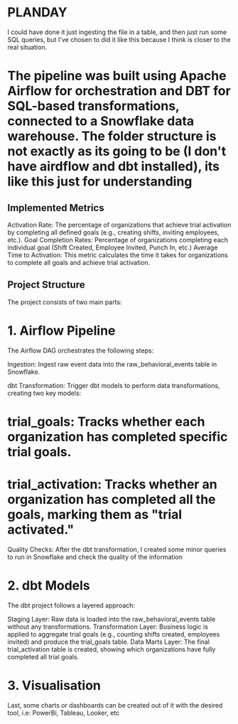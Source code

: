 # PLANDAY

I could have done it just ingesting the file in a table, and then just run some SQL queries, but I've chosen to did it like this because I think is closer to the real situation.

# The pipeline was built using Apache Airflow for orchestration and DBT for SQL-based transformations, connected to a Snowflake data warehouse. The folder structure is not exactly as its going to be (I don't have airdflow and dbt installed), its like this just for understanding

## Implemented Metrics

Activation Rate: The percentage of organizations that achieve trial activation by completing all defined goals (e.g., creating shifts, inviting employees, etc.).
Goal Completion Rates: Percentage of organizations completing each individual goal (Shift Created, Employee Invited, Punch In, etc.)
Average Time to Activation: This metric calculates the time it takes for organizations to complete all goals and achieve trial activation.

## Project Structure

The project consists of two main parts:

# 1. Airflow Pipeline
The Airflow DAG orchestrates the following steps:

Ingestion: Ingest raw event data into the raw_behavioral_events table in Snowflake.

dbt Transformation: Trigger dbt models to perform data transformations, creating two key models:

# trial_goals: Tracks whether each organization has completed specific trial goals.
# trial_activation: Tracks whether an organization has completed all the goals, marking them as "trial activated."

Quality Checks: After the dbt transformation, I created some minor queries to run in Snowflake and check the quality of the information

# 2. dbt Models
The dbt project follows a layered approach:

Staging Layer: Raw data is loaded into the raw_behavioral_events table without any transformations.
Transformation Layer: Business logic is applied to aggregate trial goals (e.g., counting shifts created, employees invited) and produce the trial_goals table.
Data Marts Layer: The final trial_activation table is created, showing which organizations have fully completed all trial goals.

# 3. Visualisation

Last, some charts or dashboards can be created out of it with the desired tool, i.e: PowerBi, Tableau, Looker, etc


